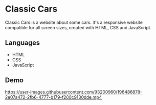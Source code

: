 # Classic Cars
Classic Cars is a website about some cars. It's a responsive website compatible for all screen sizes, created with HTML, CSS and JavaScript.

## Languages
- HTML
- CSS
- JavaScript

## Demo
https://user-images.githubusercontent.com/93200960/196486878-2e07a472-2fb6-4777-b179-f200c9130dde.mp4

